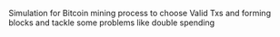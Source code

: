 Simulation for Bitcoin mining process to choose Valid Txs and forming blocks and tackle some problems like double spending
